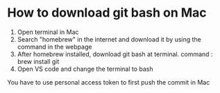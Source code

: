 # How to download git bash on Mac

1. Open terminal in Mac
2. Search "homebrew" in the internet and download it by using the command in the webpage
3. After homebrew installed, download git bash at terminal. command : brew install git
4. Open VS code and change the terminal to bash

You have to use personal access token to first push the commit in Mac

